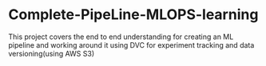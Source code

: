 # Complete-PipeLine-MLOPS-learning
This project covers the end to end understanding for creating an ML pipeline and working around it using DVC for experiment tracking and data versioning(using AWS S3)

